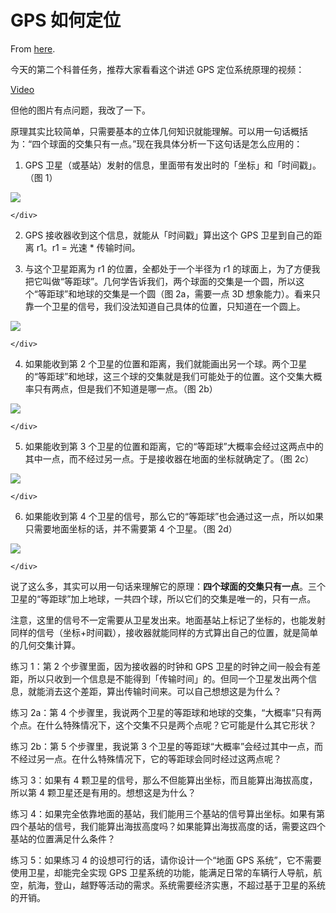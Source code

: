 # GPS 如何定位

From [here](https://yinwang1.substack.com/p/gps).

今天的第二个科普任务，推荐大家看看这个讲述 GPS 定位系统原理的视频：

[Video](https://www.youtube-nocookie.com/embed/FU_pY2sTwTA)

但他的图片有点问题，我改了一下。

原理其实比较简单，只需要基本的立体几何知识就能理解。可以用一句话概括为：“四个球面的交集只有一点。”现在我具体分析一下这句话是怎么应用的：

1.  GPS 卫星（或基站）发射的信息，里面带有发出时的「坐标」和「时间戳」。（图 1）

    <div class="captioned-image-container">

![](https://substackcdn.com/image/fetch/w_1456,c_limit,f_auto,q_auto:good,fl_progressive:steep/https%3A%2F%2Fbucketeer-e05bbc84-baa3-437e-9518-adb32be77984.s3.amazonaws.com%2Fpublic%2Fimages%2Fc97b3c58-0e82-4f87-8a75-30f5266b9114_1642x1046.jpeg)

    </div>

2.  GPS 接收器收到这个信息，就能从「时间戳」算出这个 GPS 卫星到自己的距离 r1。r1 = 光速 * 传输时间。

3.  与这个卫星距离为 r1 的位置，全都处于一个半径为 r1 的球面上，为了方便我把它叫做“等距球”。几何学告诉我们，两个球面的交集是一个圆，所以这个“等距球”和地球的交集是一个圆（图 2a，需要一点 3D 想象能力）。看来只靠一个卫星的信号，我们没法知道自己具体的位置，只知道在一个圆上。

    <div class="captioned-image-container">

![](https://substackcdn.com/image/fetch/w_1456,c_limit,f_auto,q_auto:good,fl_progressive:steep/https%3A%2F%2Fbucketeer-e05bbc84-baa3-437e-9518-adb32be77984.s3.amazonaws.com%2Fpublic%2Fimages%2F6332f8f2-1335-4131-8ce3-9fbac7f8104a_582x467.jpeg)

    </div>

4.  如果能收到第 2 个卫星的位置和距离，我们就能画出另一个球。两个卫星的“等距球”和地球，这三个球的交集就是我们可能处于的位置。这个交集大概率只有两点，但是我们不知道是哪一点。（图 2b）

    <div class="captioned-image-container">

![](https://substackcdn.com/image/fetch/w_1456,c_limit,f_auto,q_auto:good,fl_progressive:steep/https%3A%2F%2Fbucketeer-e05bbc84-baa3-437e-9518-adb32be77984.s3.amazonaws.com%2Fpublic%2Fimages%2F361ac449-bb8c-441f-9aec-f5abb29fc551_776x591.jpeg)

    </div>

5.  如果能收到第 3 个卫星的位置和距离，它的“等距球”大概率会经过这两点中的其中一点，而不经过另一点。于是接收器在地面的坐标就确定了。（图 2c）

    <div class="captioned-image-container">

![](https://substackcdn.com/image/fetch/w_1456,c_limit,f_auto,q_auto:good,fl_progressive:steep/https%3A%2F%2Fbucketeer-e05bbc84-baa3-437e-9518-adb32be77984.s3.amazonaws.com%2Fpublic%2Fimages%2F379714b3-fcca-43d9-8ba4-a437894468a1_768x807.jpeg)

    </div>

6.  如果能收到第 4 个卫星的信号，那么它的“等距球”也会通过这一点，所以如果只需要地面坐标的话，并不需要第 4 个卫星。（图 2d）

    <div class="captioned-image-container">

![](https://substackcdn.com/image/fetch/w_1456,c_limit,f_auto,q_auto:good,fl_progressive:steep/https%3A%2F%2Fbucketeer-e05bbc84-baa3-437e-9518-adb32be77984.s3.amazonaws.com%2Fpublic%2Fimages%2Fd6f861c4-2cbb-4b4a-80e2-1e41becd8954_776x816.jpeg)

    </div>

<span>说了这么多，其实可以用一句话来理解它的原理：</span>**四个球面的交集只有一点**<span>。三个卫星的“等距球”加上地球，一共四个球，所以它们的交集是唯一的，只有一点。</span>

注意，这里的信号不一定需要从卫星发出来。地面基站上标记了坐标的，也能发射同样的信号（坐标+时间戳），接收器就能同样的方式算出自己的位置，就是简单的几何交集计算。

练习 1：第 2 个步骤里面，因为接收器的时钟和 GPS 卫星的时钟之间一般会有差距，所以只收到一个信息是不能得到「传输时间」的。但同一个卫星发出两个信息，就能消去这个差距，算出传输时间来。可以自己想想这是为什么？

练习 2a：第 4 个步骤里，我说两个卫星的等距球和地球的交集，“大概率”只有两个点。在什么特殊情况下，这个交集不只是两个点呢？它可能是什么其它形状？

练习 2b：第 5 个步骤里，我说第 3 个卫星的等距球“大概率”会经过其中一点，而不经过另一点。在什么特殊情况下，它的等距球会同时经过这两点呢？

练习 3：如果有 4 颗卫星的信号，那么不但能算出坐标，而且能算出海拔高度，所以第 4 颗卫星还是有用的。想想这是为什么？

练习 4：如果完全依靠地面的基站，我们能用三个基站的信号算出坐标。如果有第四个基站的信号，我们能算出海拔高度吗？如果能算出海拔高度的话，需要这四个基站的位置满足什么条件？

练习 5：如果练习 4 的设想可行的话，请你设计一个“地面 GPS 系统”，它不需要使用卫星，却能完全实现 GPS 卫星系统的功能，能满足日常的车辆行人导航，航空，航海，登山，越野等活动的需求。系统需要经济实惠，不超过基于卫星的系统的开销。
